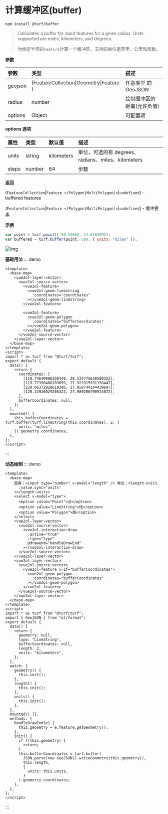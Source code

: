 # 计算缓冲区(buffer)

```
npm install @turf/buffer
```

> Calculates a buffer for input features for a given radius. Units supported are miles, kilometers, and degrees.
>
> 为给定半径的`Feature`计算一个缓冲区。支持的单位是英里、公里和度数。

**参数**

| 参数    | 类型                                    | 描述                       |
| :------ | :-------------------------------------- | :------------------------- |
| geojson | (FeatureCollection\|Geometry\|Feature ) | 任意类型 的 GeoJSON        |
| radius  | number                                  | 绘制缓冲区的距离(允许负值) |
| options | Object                                  | 可配置项                   |

**options 选项**

| 属性  | 类型   | 默认值     | 描述                                               |
| :---- | :----- | :--------- | :------------------------------------------------- |
| units | string | kilometers | 单位，可选的有 degrees、radians、miles、kilometers |
| steps | number | 64         | 步数                                               |

**返回**

(`FeatureCollection`|`Feature <(Polygon|MultiPolygon)>`|`undefined`) - buffered features

(`FeatureCollection`|`Feature <(Polygon|MultiPolygon)>`|`undefined`) - 缓冲要素

**示例**

```js
var point = turf.point([-90.54863, 14.616599]);
var buffered = turf.buffer(point, 500, { units: "miles" });
```

![img](https://pzy-images.oss-cn-hangzhou.aliyuncs.com/img/buffer.7bed7069.webp)

**基础用法**
::: demo

```vue
<template>
  <base-map>
    <vue2ol-layer-vector>
      <vue2ol-source-vector>
        <vue2ol-feature>
          <vue2ol-geom-linestring
            :coordinates="coordinates"
          ></vue2ol-geom-linestring>
        </vue2ol-feature>

        <vue2ol-feature>
          <vue2ol-geom-polygon
            :coordinates="bufferCoordinates"
          ></vue2ol-geom-polygon>
        </vue2ol-feature>
      </vue2ol-source-vector>
    </vue2ol-layer-vector>
  </base-map>
</template>
<script>
import * as turf from "@turf/turf";
export default {
  data() {
    return {
      coordinates: [
        [119.74649906158449, 28.134775638580322],
        [119.77396488189699, 27.921915531158447],
        [120.06372928619386, 27.858744144439697],
        [120.13926029205324, 27.989206790924072],
      ],
      bufferCoordinates: null,
    };
  },
  mounted() {
    this.bufferCoordinates = turf.buffer(turf.lineString(this.coordinates), 2, {
      units: "miles",
    }).geometry.coordinates;
  },
};
</script>
```

:::

**动态绘制**
::: demo

```vue
<template>
  <base-map>
    距离：<input type="number" v-model="length" /> 单位：<length-units
      :value.sync="units"
    ></length-units>
    <select v-model="type">
      <option value="Point">点</option>
      <option value="LineString">线</option>
      <option value="Polygon">面</option>
    </select>
    <vue2ol-layer-vector>
      <vue2ol-source-vector>
        <vue2ol-interaction-draw
          :active="true"
          :type="type"
          @drawend="handleDrawEnd"
        ></vue2ol-interaction-draw>
      </vue2ol-source-vector>
    </vue2ol-layer-vector>
    <vue2ol-layer-vector>
      <vue2ol-source-vector>
        <vue2ol-feature v-if="bufferCoordinates">
          <vue2ol-geom-polygon
            :coordinates="bufferCoordinates"
          ></vue2ol-geom-polygon>
        </vue2ol-feature>
      </vue2ol-source-vector>
    </vue2ol-layer-vector>
  </base-map>
</template>
<script>
import * as turf from "@turf/turf";
import { GeoJSON } from "ol/format";
export default {
  data() {
    return {
      geometry: null,
      type: "LineString",
      bufferCoordinates: null,
      length: 2,
      units: "kilometers",
    };
  },
  watch: {
    geometry() {
      this.init();
    },
    length() {
      this.init();
    },
    units() {
      this.init();
    },
  },
  mounted() {},
  methods: {
    handleDrawEnd(e) {
      this.geometry = e.feature.getGeometry();
    },
    init() {
      if (!this.geometry) {
        return;
      }
      this.bufferCoordinates = turf.buffer(
        JSON.parse(new GeoJSON().writeGeometry(this.geometry)),
        this.length,
        {
          units: this.units,
        }
      ).geometry.coordinates;
    },
  },
};
</script>
```

:::
